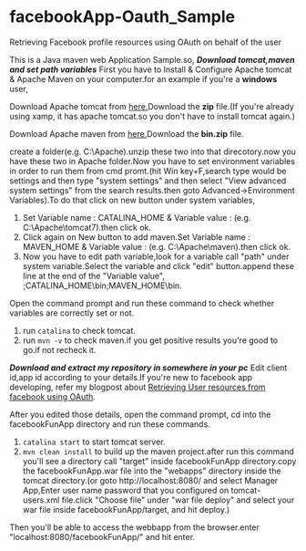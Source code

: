# facebookApp-Oauth_Sample
Retrieving Facebook profile resources using OAuth on behalf of the user

This is a Java maven web Application Sample.so,
***Download tomcat,maven and set path variables***
First you have to Install & Configure Apache tomcat & Apache Maven on your computer.for an example if you're a **windows** user,
    
   Download Apache tomcat from [here.](https://tomcat.apache.org/download-70.cgi)Download the **zip** file.(If you're already using xamp, it has apache tomcat.so you don't have to install tomcat again.)
   
   Download Apache maven from [here.](https://maven.apache.org/download.cgi)Download the **bin.zip** file.
   
   create a folder(e.g. C:\Apache).unzip these two into that direcotory.now you have these two in Apache folder.Now you have to set environment variables in order to run them from cmd promt.(hit Win key+F,search type would be settings and then type "system settings" and then select "View advanced system settings" from the search results.then goto Advanced->Environment Variables).To do that click on new button under system variables, 
   
   1. Set Variable name : CATALINA_HOME & Variable value : <path to your tomcat directory>(e.g. C:\Apache\tomcat7).then click ok.
   2. Click again on New button to add maven.Set Variable name : MAVEN_HOME & Variable value : <path to your maven directory>(e.g. C:\Apache\maven).then click ok.
   3. Now you have to edit path variable,look for a variable call "path" under system variable.Select the variable and click "edit" button.append these line at the end of the "Variable value", ;CATALINA_HOME\bin;MAVEN_HOME\bin.
   
   Open the command prompt and run these command to check whether variables are correctly set or not.
   
   1. run `catalina` to check tomcat.
   2. run `mvn -v` to check maven.if you get positive results you're good to go.if not recheck it.

***Download and extract my repository in somewhere in your pc***
Edit client id,app id according to your details.If you're new to facebook app developing, refer my blogpost about [Retrieving User resources from facebook using OAuth](http://magcyber.blogspot.com/2017/05/retrieving-user-resources-from-facebook.html).

After you edited those details, open the command prompt, cd into the facebookFunApp directory and run these commands.

   1. `catalina start` to start tomcat server.
   2. `mvn clean install` to build up the maven project.after run this command you'll see a directory call "target" inside facebookFunApp directory.copy the facebookFunApp.war file into the "webapps" directory inside the tomcat directory.(or goto http://localhost:8080/ and select Manager App,Enter user name password that you configured on tomcat-users.xml file.click "Choose file" under "war file deploy" and select your war file inside facebookFunApp/target, and hit deploy.)
    
   Then you'll be able to access the webbapp from the browser.enter "localhost:8080/facebookFunApp/" and hit enter.
    
    
